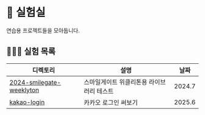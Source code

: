# 🧪 실험실

연습용 프로젝트들을 모아둡니다.

## 👩🏻‍🔬 실험 목록

| 디렉토리                                                | 설명                                      | 날짜   |
| ------------------------------------------------------- | ----------------------------------------- | ------ |
| [2024-smilegate-weeklyton](./2024-smilegate-weeklyton/) | 스마일게이트 위클리톤용 라이브러리 테스트 | 2024.7 |
| [kakao-login](./kakao-login/) | 카카오 로그인 써보기 | 2025.6 |
